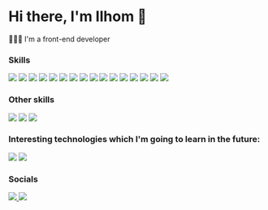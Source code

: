 Hi there, I'm Ilhom 👋
=============================================================================================================================

👨🏻‍💻 I'm a front-end developer<br/>

### Skills
<p align="left">
  <img src="https://img.shields.io/badge/JavaScript-F7DF1E?style=for-the-badge&logo=JavaScript&logoColor=000000"/>
  <img src="https://img.shields.io/badge/TYPESCRIPT-3178C6?style=for-the-badge&logo=TYPESCRIPT&logoColor=FFFFFF"/>
  <img src="https://img.shields.io/badge/HTML-E34F26?style=for-the-badge&logo=HTML5&logoColor=FFFFFF"/>
  <img src="https://img.shields.io/badge/CSS-1572B6?style=for-the-badge&logo=CSS3&logoColor=FFFFFF"/>
  <img src="https://img.shields.io/badge/CssModules-FFFFFF?style=for-the-badge&logo=cssmodules&logoColor=000000" />
  <img src="https://img.shields.io/badge/SASS-CC6699?style=for-the-badge&logo=SASS&logoColor=FFFFFF"/>
  <img src="https://img.shields.io/badge/styled-components-CC6699?style=for-the-badge&logo=styled-components&logoColor=FFFFFF"/>
  <img src="https://img.shields.io/badge/REACT-20232A?style=for-the-badge&logo=React&logoColor=61DAFB"/>
  <img src="https://img.shields.io/badge/REDUX-764ABC?style=for-the-badge&logo=REDUX&logoColor=FFFFFF"/>
  <img src="https://img.shields.io/badge/ReduxToolkit-7248b5?style=for-the-badge&logo=redux&logoColor=white" />
  <img src="https://img.shields.io/badge/ReduxSaga-gray?style=for-the-badge&logo=reduxsaga&logoColor=7ecc61" />
  <img src="https://img.shields.io/badge/GIT-F05032?style=for-the-badge&logo=GIT&logoColor=FFFFFF"/>
  <img src="https://img.shields.io/badge/ESlint-462fb9?style=for-the-badge&logo=eslint&logoColor=white" />  
  <img src="https://img.shields.io/badge/GULP-dc4a4d?style=for-the-badge&logo=GULP&logoColor=white" />
  <img src="https://img.shields.io/badge/Webpack-1a72b6?style=for-the-badge&logo=webpack&logoColor=white" />
  <img src="https://img.shields.io/badge/VITE-white?style=for-the-badge&logo=VITE&logoColor=f2ce30" />
</p>

### Other skills
<p align="left">
  <img src="https://img.shields.io/badge/ILLUSTRATOR-FF9A00?style=for-the-badge&logo=ADOBEILLUSTRATOR&logoColor=FFFFFF"/>
  <img src="https://img.shields.io/badge/PHOTOSHOP-31A8FF?style=for-the-badge&logo=ADOBEPHOTOSHOP&logoColor=FFFFFF"/>
  <img src="https://img.shields.io/badge/FIGMA-F24E1E?style=for-the-badge&logo=FIGMA&logoColor=FFFFFF"/>
</p>

### Interesting technologies which I'm going to learn in the future:
<p align="left">
  <img src="https://img.shields.io/badge/Next.js-white?style=for-the-badge&logo=nextdotjs&logoColor=black" />
  <img src="https://img.shields.io/badge/VUE.JS-4FC08D?style=for-the-badge&logo=VUE.JS&logoColor=FFFFFF"/>
</p>
                    
### Socials
<p align="left">
   <a href="https://t.me/A_Ilhom" target="_blank" rel="noreferrer">
     <img src="https://img.shields.io/badge/TELEGRAM-26A5E4?style=for-the-badge&logo=TELEGRAM&logoColor=FFFFFF"/>
  </a>
  <a href="https://www.codepen.io/IlhomAliyev" target="_blank" rel="noreferrer">
    <img src="https://img.shields.io/badge/CODEPEN-FFFFFF?style=for-the-badge&logo=CODEPEN&logoColor=000000"/>
  </a>
</p>
